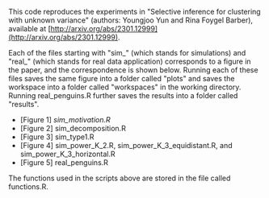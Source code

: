 This code reproduces the experiments in "Selective inference for clustering with unknown variance" (authors: Youngjoo Yun and Rina Foygel Barber), available at [http://arxiv.org/abs/2301.12999](http://arxiv.org/abs/2301.12999). 

Each of the files starting with "sim_" (which stands for simulations) and "real_" (which stands for real data application) corresponds to a figure in the paper, and the correspondence is shown below. Running each of these files saves the same figure into a folder called "plots" and saves the workspace into a folder called "workspaces" in the working directory. Running real_penguins.R  further saves the results into a folder called "results". 

* [Figure 1] *sim_motivation.R*
* [Figure 2] sim_decomposition.R
* [Figure 3] sim_type1.R
* [Figure 4] sim_power_K_2.R, sim_power_K_3_equidistant.R, and sim_power_K_3_horizontal.R
* [Figure 5] real_penguins.R

The functions used in the scripts above are stored in the file called functions.R.
